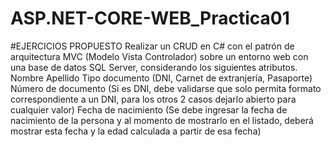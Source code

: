 # ASP.NET-CORE-WEB_Practica01
#EJERCICIOS PROPUESTO
    Realizar un CRUD en C# con el patrón de arquitectura MVC (Modelo Vista Controlador) sobre un entorno web con una base de datos SQL Server, considerando los siguientes atributos.
    Nombre
    Apellido
    Tipo documento (DNI, Carnet de extranjería, Pasaporte)
    Número de documento (Si es DNI, debe validarse que solo permita formato correspondiente a un DNI, para los otros 2 casos dejarlo abierto para cualquier valor)
    Fecha de nacimiento (Se debe ingresar la fecha de nacimiento de la persona y al momento de mostrarlo en el listado, deberá mostrar esta fecha y la edad calculada a partir de esa fecha)
